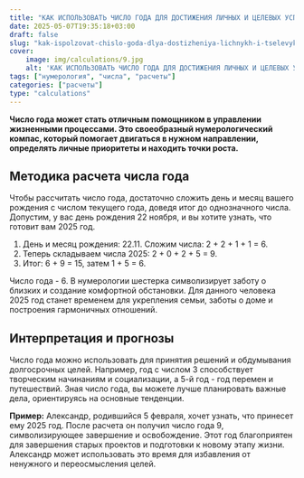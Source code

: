 ```yaml
---
title: "КАК ИСПОЛЬЗОВАТЬ ЧИСЛО ГОДА ДЛЯ ДОСТИЖЕНИЯ ЛИЧНЫХ И ЦЕЛЕВЫХ УСПЕХОВ"
date: 2025-05-07T19:35:18+03:00
draft: false
slug: "kak-ispolzovat-chislo-goda-dlya-dostizheniya-lichnykh-i-tselevykh-uspekhov"
cover:
    image: img/calculations/9.jpg
    alt: 'КАК ИСПОЛЬЗОВАТЬ ЧИСЛО ГОДА ДЛЯ ДОСТИЖЕНИЯ ЛИЧНЫХ И ЦЕЛЕВЫХ УСПЕХОВ'
tags: ["нумерология", "числа", "расчеты"]
categories: ["расчеты"]
type: "calculations"
---
```


**Число года может стать отличным помощником в управлении жизненными процессами. Это своеобразный нумерологический компас, который помогает двигаться в нужном направлении, определять личные приоритеты и находить точки роста.**

## Методика расчета числа года

Чтобы рассчитать число года, достаточно сложить день и месяц вашего рождения с числом текущего года, доведя итог до однозначного числа. Допустим, у вас день рождения 22 ноября, и вы хотите узнать, что готовит вам 2025 год.

1.	День и месяц рождения: 22.11. Сложим числа: 2 + 2 + 1 + 1 = 6.
2.	Теперь складываем числа 2025: 2 + 0 + 2 + 5 = 9.
3.	Итог: 6 + 9 = 15, затем 1 + 5 = 6.

Число года - 6. В нумерологии шестерка символизирует заботу о близких и создание комфортной обстановки. Для данного человека 2025 год станет временем для укрепления семьи, заботы о доме и построения гармоничных отношений.

## Интерпретация и прогнозы

Число года можно использовать для принятия решений и обдумывания долгосрочных целей. Например, год с числом 3 способствует творческим начинаниям и социализации, а 5-й год - год перемен и путешествий. Зная число года, вы можете лучше планировать важные дела, ориентируясь на основные тенденции.

**Пример:** Александр, родившийся 5 февраля, хочет узнать, что принесет ему 2025 год. После расчета он получил число года 9, символизирующее завершение и освобождение. Этот год благоприятен для завершения старых проектов и подготовки к новому этапу жизни. Александр может использовать это время для избавления от ненужного и переосмысления целей.

